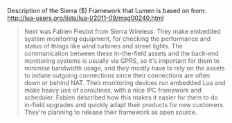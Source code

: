 Description of the Sierra ($) Framework that Lumen is based on from: http://lua-users.org/lists/lua-l/2011-09/msg00240.html

>Next was Fabien Fleutot from Sierra Wireless. They make embedded
system monitoring equipment, for checking the performance and status
of things like wind turbines and street lights. The communication
between these in-the-field assets and the back-end monitoring systems
is usually via GPRS, so it's important for them to minimise bandwidth
usage, and they mostly have to rely on the assets to initiate outgoing
connections since their connections are often down or behind NAT.
Their monitoring devices run embedded Lua and make heavy use of
coroutines, with a nice IPC framework and scheduler. Fabien described
how this makes it easier for them to do in-field upgrades and quickly
adapt their products for new customers. They're planning to release
their framework as open source.


